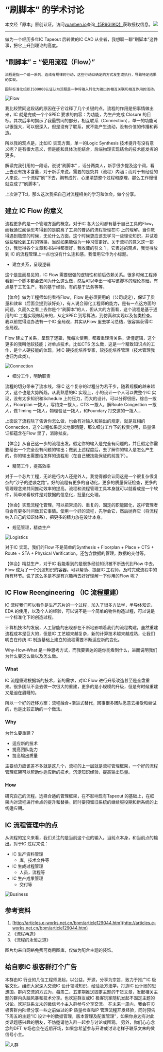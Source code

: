 # “刷脚本” 的学术讨论


<!-- 原创认证 -->
<img src="https://yb-img.oss-cn-shanghai.aliyuncs.com/badges/5R9GIIKQVGY65I67QOX80FTKVVA0ZZX197Z0UFDJVDV69XVWIL.png" style="float:right;">

本文经「原本」原创认证，访问[yuanben.io](http://yuanben.io/)查询[【5R9GIIKQ】](https://yuanben.io/article/5R9GIIKQVGY65I67QOX80FTKVVA0ZZX197Z0UFDJVDV69XVWIL)获取授权信息。

---

做为一个经历多年IC Tapeout 后转做的IC CAD 从业者，我想聊一聊“刷脚本”这件事，把它上升到理论的高度。

## “刷脚本” = “使用流程（Flow）”

    流程是指一个或一系列、连续有规律的行动，这些行动以确定的方式发生或执行，导致特定结果的实现。

    国际标准化组织ISO9000认证认为流程是一种将输入转化为输出的相互关联和相互作用的活动。

![Flow](../res/img/movement.jpg)

我比较赞同这段话的原因在于它诠释了几个关键的点，流程的作用是把事情做出来，IC 就是完成一个个SPEC 要求的内容：为功能，为生产完成 Closure 的目标。其次后半句揭示了我最赞同的部分，相互联系（Connection），单一的功能可以很强大，可以很深入，但是没有了联系，就不能产生流动，没有价值的传播和再造。

所以我的观点是，比如IC 实现方面，单一的Logic Synthesis 技术提升有没有意义呢？是有很大意义，但是能和具体功能结合，后端物理实现结合的技术能发挥的更多。

解读完我引用的一段话，说说“刷脚本” ，话分两类人，新手很少提及这个词，看上去没有技术含量，对于新手来说，需要的是究其（流程）内涵；而对于有经验的人来说，一个流程“刷”下去，胸有成竹，心里清楚整个过程和原理，那么工作慢慢就变成了“刷脚本”。

上次讲了Tcl，那么这次我把自己对流程相关的学习和体会，做个分享。

## 建立 IC Flow 的意义

流程更多的是一个管理方面的概念，对于IC 各大公司都有基于自己工具的Flow，而我通过阅读思考得到的是脱离了工具的普适的流程管理在IC 上的理解。当你觉得遇到瓶颈的时候，无论什么方面，这个时候更应该去学习一些理论知识，并试着做些理论到工程的转换，当然如果能做为一种习惯更好。关于流程的意义这一部分，我觉得各个文章和书讲得都很好，我收藏的引文 1 ，它表述的观点，我觉得放到 IC 的流程管理上一点也没有什么违和感，我借用它作为小标题。

- 建立关系，呈现逻辑

这个是显而易见的，IC Flow 需要很强的逻辑性和前后依赖关系。很多时候工程师看到一个脚本都会去问为什么这么做，然后可以牵出一堆写该脚本的理论基础，有点基于工艺生产，有的基于经验，有的基于法务等等。

【体会】做为工程师如何看待Flow，Flow 是必须要用的（公司规定），保证了质量和效率（后面会提到该好处），有人说会弱化工程师的能力，是有一点这方面的问题，久而久之看上去你是个“刷脚本”的人，但从大的方面看，这个流程是基于通用的IC 工程实现做起来的，从定SPEC 到写算法，到仿真和实现以及各类检查。我以前觉得没办法有一个IC 全局观，其实从Flow 里去学习总结，很容易获得IC 全局观。

Flow 建立了关系，呈现了逻辑，我每次使用，都着重理清关系，读懂逻辑，这个更多的我叫他软技能；对单点技术，比如CTS 怎么做，这是一个精致知识点的工作，是个人硬技能的体现。对IC 硬技能培养专家，软技能培养管理（技术管理我也归为此类）。

![Connection](../res/img/connection.jpg)

- 细分工作，明确职责

流程的切分带来了流水线，将IC 这个复杂的过程分为若干步，随着规模的越来越大，这个也是大势所趋。从我熟悉的IC 实现上，小的设计一个人可以做整个IC 实现，没有太多知识和Schedule 上的压力，而大的设计，可以分得很细，综合一拨人，Floorplan 一拨人，写约束一拨人，CTS 一拨人，解Route Congestion 一拨人，做Timing 一拨人，物理验证一拨人，和Foundary 打交道的一拨人...

上面说了流程除了告诉你怎么做，也会有对输入和输出的规定，就是互相的Connection，这个过程如果定义地很清楚，那么细分工作下的权责分明，质量保证都蕴含在Flow 里了，消除扯皮。

【体会】从自己这一步的流程出发，假定你的输入是完全有问题的，并且假定你需要给出一个完全没有问题的输出；做到上述程度后，去了解你的输入是怎么产生的，你的输出需要给怎样的流程用（在自己硬技能保证的前提下）。

- 精简工作，提高效率

对于一个芯片工程，无论是行内人还是外人，我觉得都会认同这是一个很复杂很复杂的“沙子的逆袭之路”。好的流程有更多的自动化，更多的质量保证检查，更多的管理理念来共同推动效率的提高。流程和流程管理工具本身就可以就看成是一个软件，简单来看软件是对数据的信息化，批量化处理。

【体会】实现流程化管理，可以把常规的、重复的、固定的职能固化，这样管理者将会有更多时间做其它事情。使用一个好的流程，先学会它，然后抛弃它（将流程纳入自己的知识体系），把更多的精力放在设计本身。

- 规范管理，精益生产

![Logistics](../res/img/logistics.jpg)

对于IC 实现，我们的Flow 不是简单的Synthesis + Floorplan + Place + CTS + Route + STA + Physical Verification。还包含数据的管理，数据的交付等。

【体会】精益生产，对于IC 我能看到的是很多经验知识被不断迭代到Flow 中去，Flow 成为了一个沉淀知识的容器，可以帮助、提醒IC 工程师，及时完成流程中的所有环节。说了这么多是不是有兴趣再去好好理解一下你用的Flow 呢？

## IC Flow Reengineering （IC 流程重建）

IC 流程我们可以看作是生产芯片的一个过程，加入了很多方法学，半导体知识，EDA 的使用，以及个人的经验，可以说不是一个简单的物件构造过程，可以说是一个标准化下的创造过程。

计算机技术的发展，人工智能的出现都在不断地影响着我们的流程构建，虽然重建流程成本是巨大的，但是IC 工艺越来越复杂，新的计算技术越来越成熟，让我们明白在传统 IC 制造基础上建立的流程需要不断适应新的变化。

Why-How-What 是一种思考方式，而我要表达的是你能看到什么，进而说明我们为什么要这么做以及怎么做。

### What

IC 流程重建根据新的技术，新的需求，对IC Flow 进行升级改造甚至是全盘重来。很多团队不会去做一次很大的重建，更多的是小规模的升级，但是有时候重建又是迫在眉睫的。

所以一个好的迁移方案：流程融合+渐进式替代，回事很多团队愿意去接受和尝试的，也是比较正确的一个做法。

### Why

为什么要重建？

- 适应新的技术
- 提高团队能力
- 提高输出质量

主要动力应该差不多就是这几个，流程的上一层就是流程管理框架，一个好的流程管理框架可以帮助你适应新的技术，沉淀知识经验，提高输出质量。

### How

研究自己的流程，选择合适的管理框架，在不影响现有Tapeout 的基础上，在框架内对流程进行单点的提升和替换。同时要预留旧系统的继续服役期和新系统的上线适应期。

## IC 流程管理中的点

从流程的定义来看，我们关注的是当前这个点的输入，当前点本身，和当前点的输出。对于IC 过程来说：

- IC 生产资料管理
    - 库，技术文件等
- IC 生成过程管理
    - 人员，流程等
- IC 生产成果管理
    - 交付等

![Business](../res/img/business.jpg)

## 参考资料

1. [http://articles.e-works.net.cn/bpm/article129044.htm](http://articles.e-works.net.cn/bpm/article129044.htm)
2. 《流程再造》
3. 《流程的永恒之道》

图片均来自网络免费可商用图库，仅做为配合主题的装饰。

## 给自家IC 极客群打个广告

本群由IC 行业的几位工程师发起，以公益，开源，分享为宗旨，致力于推广IC 极客文化，组织大家深入交流IC 设计领域知识，经验及方法学，打造IC 设计圈的思想国。群内交流的方式为，每周二，五定期推送固定主题的干货文章，发起相关主题的群内头脑风暴和技术分享。也欢迎群友或IC 极客玩家随机发起不固定主题的讨论。欢迎联系文末的微信号小主入群参与分享交流。
在未来一周内，我会在IC 极客群内陆续分享一些之前做过的IP 质量检查和IP 管理流程开发经验，同时预告下周五的主题“IC 设计中的数据管理，版本管理及配置管理”，如果你身边有对此类话题感兴趣的朋友，不妨邀请他入群一起参与讨论或围观。
另外，你们心心念念的DFT 专场也会在近期开场，如果您希望参与开讲或讨论老样子联系文末的微信号小主。

![入群](../res/img/wechat_sgsphoto.jpg)